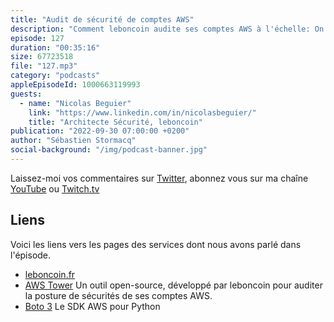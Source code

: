 ```yaml
---
title: "Audit de sécurité de comptes AWS"
description: "Comment leboncoin audite ses comptes AWS à l'échelle: On ne présente plus leboncoin en France, nous y sommes tous passés pour y déposer ou regarder des petites annonces. Avec 2000 serveurs, 10000 pods et 2Gbs de bande passante sortante, l'infrastructure cloud se décline sur plusieurs comptes AWS. Comment auditer ces comptes et s'assurer qu'ils ne dévient pas de la configuration initiale ? Leboncoin a développé AWS Tower, un outil open source pour auditer la posture de sécurité de comptes AWS."
episode: 127
duration: "00:35:16"
size: 67723518
file: "127.mp3"
category: "podcasts"
appleEpisodeId: 1000663119993
guests:
  - name: "Nicolas Beguier"
    link: "https://www.linkedin.com/in/nicolasbeguier/"
    title: "Architecte Sécurité, leboncoin"
publication: "2022-09-30 07:00:00 +0200"
author: "Sébastien Stormacq"
social-background: "/img/podcast-banner.jpg"
---
```


Laissez-moi vos commentaires sur [Twitter](https://twitter.com/sebsto), abonnez vous sur ma chaîne [YouTube](https://www.youtube.com/sebsto) ou [Twitch.tv](https://www.twitch.tv/sebAWS)

## Liens

Voici les liens vers les pages des services dont nous avons parlé dans l'épisode.

- [leboncoin.fr](https://www.leboncoin.fr)
- [AWS Tower](https://github.com/leboncoin/aws-tower) Un outil open-source, développé par leboncoin pour auditer la posture de sécurités de ses comptes AWS.
- [Boto 3](https://github.com/boto/boto3) Le SDK AWS pour Python


